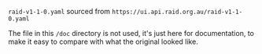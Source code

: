 `raid-v1-1-0.yaml` sourced from `https://ui.api.raid.org.au/raid-v1-1-0.yaml`

The file in this `/doc` directory is not used, it's just here for documentation,
to make it easy to compare with what the original looked like.
